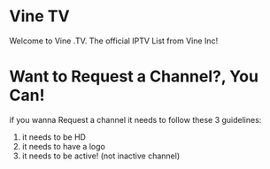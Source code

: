 # Vine TV
Welcome to Vine .TV. The official IPTV List from Vine Inc!
# Want to Request a Channel?, You Can!
if you wanna Request a channel it needs to follow these 3 guidelines:  
1. it needs to be HD  
2. it needs to have a logo  
3. it needs to be active! (not inactive channel)
